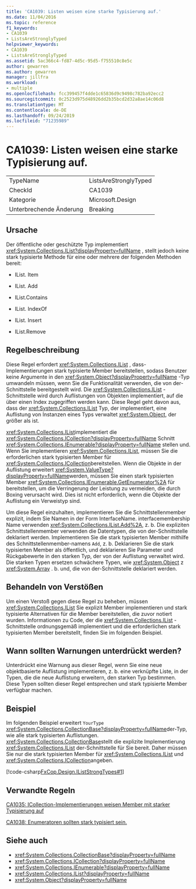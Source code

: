 ```yaml
---
title: 'CA1039: Listen weisen eine starke Typisierung auf.'
ms.date: 11/04/2016
ms.topic: reference
f1_keywords:
- CA1039
- ListsAreStronglyTyped
helpviewer_keywords:
- CA1039
- ListsAreStronglyTyped
ms.assetid: 5ac366c4-fd87-4d5c-95d5-f755510c8e5c
author: gewarren
ms.author: gewarren
manager: jillfra
ms.workload:
- multiple
ms.openlocfilehash: fcc399457f4dde1c65836d9c9498c782ba92ecc2
ms.sourcegitcommit: 0c2523d975d48926dd2b35bcd2d32a8ae14c06d8
ms.translationtype: MT
ms.contentlocale: de-DE
ms.lasthandoff: 09/24/2019
ms.locfileid: "71235989"
---
```

# <a name="ca1039-lists-are-strongly-typed"></a>CA1039: Listen weisen eine starke Typisierung auf.

|||
|-|-|
|TypeName|ListsAreStronglyTyped|
|CheckId|CA1039|
|Kategorie|Microsoft.Design|
|Unterbrechende Änderung|Breaking|

## <a name="cause"></a>Ursache

Der öffentliche oder geschützte Typ implementiert <xref:System.Collections.IList?displayProperty=fullName> , stellt jedoch keine stark typisierte Methode für eine oder mehrere der folgenden Methoden bereit:

- IList. Item

- IList. Add

- IList.Contains

- IList. IndexOf

- IList. Insert

- IList.Remove

## <a name="rule-description"></a>Regelbeschreibung

Diese Regel erfordert <xref:System.Collections.IList> , dass-Implementierungen stark typisierte Member bereitstellen, sodass Benutzer keine Argumente in den <xref:System.Object?displayProperty=fullName> -Typ umwandeln müssen, wenn Sie die Funktionalität verwenden, die von der-Schnittstelle bereitgestellt wird. Die <xref:System.Collections.IList> -Schnittstelle wird durch Auflistungen von Objekten implementiert, auf die über einen Index zugegriffen werden kann. Diese Regel geht davon aus, dass der <xref:System.Collections.IList> Typ, der implementiert, eine Auflistung von Instanzen eines Typs verwaltet <xref:System.Object>, der größer als ist.

<xref:System.Collections.IList>implementiert die <xref:System.Collections.ICollection?displayProperty=fullName> Schnitt <xref:System.Collections.IEnumerable?displayProperty=fullName> stellen und. Wenn Sie implementieren <xref:System.Collections.IList>, müssen Sie die erforderlichen stark typisierten Member für <xref:System.Collections.ICollection>bereitstellen. Wenn die Objekte in der Auflistung erweitert <xref:System.ValueType?displayProperty=fullName>werden, müssen Sie einen stark typisierten Member <xref:System.Collections.IEnumerable.GetEnumerator%2A> für bereitstellen, um die Verringerung der Leistung zu vermeiden, die durch Boxing verursacht wird. Dies ist nicht erforderlich, wenn die Objekte der Auflistung ein Verweistyp sind.

Um diese Regel einzuhalten, implementieren Sie die Schnittstellenmember explizit, indem Sie Namen in der Form InterfaceName. interfacemembership Name verwenden <xref:System.Collections.IList.Add%2A>, z. b. Die expliziten Schnittstellenmember verwenden die Datentypen, die von der-Schnittstelle deklariert werden. Implementieren Sie die stark typisierten Member mithilfe des Schnittstellenmember-namens `Add`, z. b. Deklarieren Sie die stark typisierten Member als öffentlich, und deklarieren Sie Parameter und Rückgabewerte in den starken Typ, der von der Auflistung verwaltet wird. Die starken Typen ersetzen schwächere Typen, wie <xref:System.Object> z <xref:System.Array> . b. und, die von der-Schnittstelle deklariert werden.

## <a name="how-to-fix-violations"></a>Behandeln von Verstößen
Um einen Verstoß gegen diese Regel zu beheben, müssen <xref:System.Collections.IList> Sie explizit Member implementieren und stark typisierte Alternativen für die Member bereitstellen, die zuvor notiert wurden. Informationen zu Code, der die <xref:System.Collections.IList> -Schnittstelle ordnungsgemäß implementiert und die erforderlichen stark typisierten Member bereitstellt, finden Sie im folgenden Beispiel.

## <a name="when-to-suppress-warnings"></a>Wann sollten Warnungen unterdrückt werden?
Unterdrückt eine Warnung aus dieser Regel, wenn Sie eine neue objektbasierte Auflistung implementieren, z. b. eine verknüpfte Liste, in der Typen, die die neue Auflistung erweitern, den starken Typ bestimmen. Diese Typen sollten dieser Regel entsprechen und stark typisierte Member verfügbar machen.

## <a name="example"></a>Beispiel
Im folgenden Beispiel erweitert `YourType` <xref:System.Collections.CollectionBase?displayProperty=fullName>der-Typ, wie alle stark typisierten Auflistungen. <xref:System.Collections.CollectionBase>stellt die explizite Implementierung <xref:System.Collections.IList> der-Schnittstelle für Sie bereit. Daher müssen Sie nur die stark typisierten Member für <xref:System.Collections.IList> und <xref:System.Collections.ICollection>angeben.

[!code-csharp[FxCop.Design.IListStrongTypes#1](../code-quality/codesnippet/CSharp/ca1039-lists-are-strongly-typed_1.cs)]

## <a name="related-rules"></a>Verwandte Regeln
[CA1035: ICollection-Implementierungen weisen Member mit starker Typisierung auf](../code-quality/ca1035-icollection-implementations-have-strongly-typed-members.md)

[CA1038: Enumeratoren sollten stark typisiert sein.](../code-quality/ca1038-enumerators-should-be-strongly-typed.md)

## <a name="see-also"></a>Siehe auch

- <xref:System.Collections.CollectionBase?displayProperty=fullName>
- <xref:System.Collections.ICollection?displayProperty=fullName>
- <xref:System.Collections.IEnumerable?displayProperty=fullName>
- <xref:System.Collections.IList?displayProperty=fullName>
- <xref:System.Object?displayProperty=fullName>